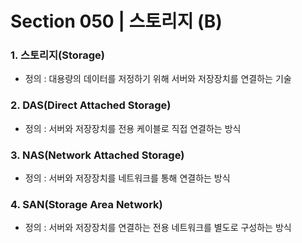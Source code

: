 # Section 050 | 스토리지 (B)

### 1. 스토리지(Storage)
- 정의 : 대용량의 데이터를 저정하기 위해 서버와 저장장치를 연결하는 기술

### 2. DAS(Direct Attached Storage)
- 정의 : 서버와 저장장치를 전용 케이블로 직접 연결하는 방식

### 3. NAS(Network Attached Storage)
- 정의 : 서버와 저장장치를 네트워크를 통해 연결하는 방식

### 4. SAN(Storage Area Network)
- 정의 : 서버와 저장장치를 연결하는 전용 네트워크를 별도로 구성하는 방식